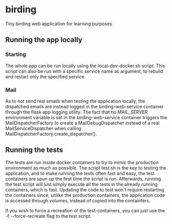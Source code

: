 # birding
Tiny birding web application for learning purposes

## Running the app locally
### Starting
The whole app can be run locally using the local-dev-docker.sh script. This
script can also be run with a specific service name as argument, to rebuild and
restart only the specified service.
### Mail
As to not send real emails when testing the application locally, the dispatched
emails are instead logged in the birding-web-service container through the flask
app logging utility. The fact that no MAIL\_SERVER environment variable is set
in the birding-web-service container triggers the MailDispatcherFactory to
create a MailDebugDispatcher instead of a real MailServiceDispatcher when
calling MailDispatcherFactory.create\_dispatcher().

## Running the tests

The tests are run inside docker containers to try to mimic the production
environment as much as possible. The script test.sh is the key to testing the
application, and to make running the tests often fast and easy, the test
containers are spun up the first time the script is run. Afterwards, running
the test script will just simply execute all the tests in the already running
containers, which is fast. Updating the code to test won't require restarting
the containers since, unlike the production containers, the application code
is accessed through volumes, instead of copied into the containters.

If you wish to force a recreation of the test-containers, you can just use the
-f --force-recreate flag to the test script.

